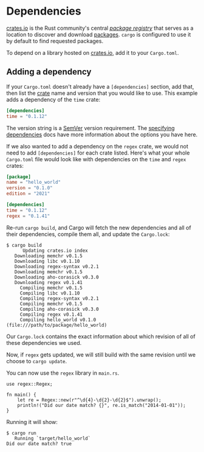 # Dependencies

[crates.io] is the Rust community's central [*package registry*][def-package-registry]
that serves as a location to discover and download
[packages][def-package]. `cargo` is configured to use it by default to find
requested packages.

To depend on a library hosted on [crates.io], add it to your `Cargo.toml`.

[crates.io]: https://crates.io/

## Adding a dependency

If your `Cargo.toml` doesn't already have a `[dependencies]` section, add
that, then list the [crate][def-crate] name and version that you would like to
use. This example adds a dependency of the `time` crate:

```toml
[dependencies]
time = "0.1.12"
```

The version string is a [SemVer] version requirement. The [specifying
dependencies](../reference/specifying-dependencies.md) docs have more information about
the options you have here.

[SemVer]: https://semver.org

If we also wanted to add a dependency on the `regex` crate, we would not need
to add `[dependencies]` for each crate listed. Here's what your whole
`Cargo.toml` file would look like with dependencies on the `time` and `regex`
crates:

```toml
[package]
name = "hello_world"
version = "0.1.0"
edition = "2021"

[dependencies]
time = "0.1.12"
regex = "0.1.41"
```

Re-run `cargo build`, and Cargo will fetch the new dependencies and all of
their dependencies, compile them all, and update the `Cargo.lock`:

```console
$ cargo build
      Updating crates.io index
   Downloading memchr v0.1.5
   Downloading libc v0.1.10
   Downloading regex-syntax v0.2.1
   Downloading memchr v0.1.5
   Downloading aho-corasick v0.3.0
   Downloading regex v0.1.41
     Compiling memchr v0.1.5
     Compiling libc v0.1.10
     Compiling regex-syntax v0.2.1
     Compiling memchr v0.1.5
     Compiling aho-corasick v0.3.0
     Compiling regex v0.1.41
     Compiling hello_world v0.1.0 (file:///path/to/package/hello_world)
```

Our `Cargo.lock` contains the exact information about which revision of all of
these dependencies we used.

Now, if `regex` gets updated, we will still build with the same revision until
we choose to `cargo update`.

You can now use the `regex` library in `main.rs`.

```rust,ignore
use regex::Regex;

fn main() {
    let re = Regex::new(r"^\d{4}-\d{2}-\d{2}$").unwrap();
    println!("Did our date match? {}", re.is_match("2014-01-01"));
}
```

Running it will show:

```console
$ cargo run
   Running `target/hello_world`
Did our date match? true
```

[def-crate]:             ../appendix/glossary.md#crate             '"crate" (glossary entry)'
[def-package]:           ../appendix/glossary.md#package           '"package" (glossary entry)'
[def-package-registry]:  ../appendix/glossary.md#package-registry  '"package-registry" (glossary entry)'
